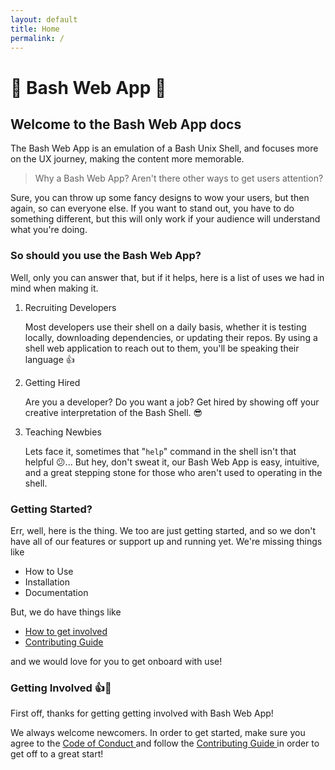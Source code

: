 ```yaml
---
layout: default
title: Home
permalink: /
---
```


# :tada: Bash Web App :tada:

## Welcome to the Bash Web App docs

The Bash Web App is an emulation of a Bash Unix Shell, and focuses more on the UX journey, making the content more memorable.

> Why a Bash Web App? Aren't there other ways to get users attention?

Sure, you can throw up some fancy designs to wow your users, but then again, so can everyone else. If you want to stand out, you have to do something different, but this will only work if your audience will understand what you're doing.

### So should you use the Bash Web App?

Well, only you can answer that, but if it helps, here is a list of uses we had in mind when making it.

1. Recruiting Developers

    Most developers use their shell on a daily basis, whether it is testing locally, downloading dependencies, or updating their repos. By using a shell web application to reach out to them, you'll be speaking their language :+1:

2. Getting Hired

    Are you a developer? Do you want a job? Get hired by showing off your creative interpretation of the Bash Shell. :sunglasses:

3. Teaching Newbies

    Lets face it, sometimes that "```help```" command in the shell isn't that helpful :confused:... But hey, don't sweat it, our Bash Web App is easy, intuitive, and a great stepping stone for those who aren't used to operating in the shell.

### Getting Started?

Err, well, here is the thing. We too are just getting started, and so we don't have all of our features or support up and running yet. We're missing things like

- How to Use
- Installation
- Documentation

But, we do have things like

- <a href="#getting-involved-1tada"> How to get involved </a>
- <a target="_blank" href="https://github.com/jacobshenning/BashWebApp/blob/master/CONTRIBUTING.md"> Contributing Guide </a>

and we would love for you to get onboard with use!

### Getting Involved :+1::tada:

First off, thanks for getting getting involved with Bash Web App!

We always welcome newcomers. In order to get started, make sure you agree to the <a target="_blank" href="https://github.com/jacobshenning/BashWebApp/blob/master/CODE_OF_CONDUCT.md"> Code of Conduct </a> and follow the <a target="_blank" href="https://github.com/jacobshenning/BashWebApp/blob/master/CONTRIBUTING.md"> Contributing Guide </a> in order to get off to a great start!
